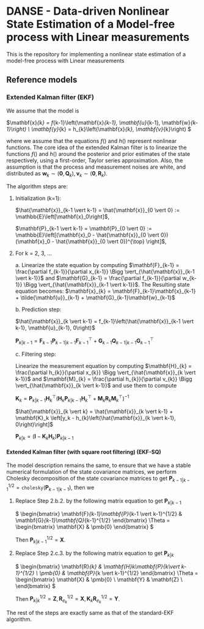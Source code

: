 # DANSE - Data-driven Nonlinear State Estimation of a Model-free process with Linear measurements
This is the repository for implementing a nonlinear state estimation of a model-free process with Linear measurements

## Reference models
### Extended Kalman filter (EKF)

We assume that the model is

$\mathbf{x}_{k} = f_{k-1}\left(\mathbf{x}_{k-1}, \mathbf{u}_{k-1}, \mathbf{w}_{k-1}\right) \\
\mathbf{y}_{k} = h_{k}\left(\mathbf{x}_{k}, \mathbf{v}_{k}\right)
$

where we assume that the equations $f()$ and $h()$ represent nonlinear functions. The core idea of the extended Kalman filter is to linearize the functions $f()$ and $h()$ around the posterior and prior estimates of the state respectively, using a first-order, Taylor series approximation. Also, the assumption is that the process and measurement noises are white, and distributed as $\mathbf{w}_k \sim \left(\pmb{0}, \mathbf{Q}_k\right), \mathbf{v}_k \sim \left(\pmb{0}, \mathbf{R}_k\right)$. 

The algorithm steps are:

1. Initialization (k=1): 

    $\hat{\mathbf{x}}_{k-1 \vert k-1} = \hat{\mathbf{x}}_{0 \vert 0} := \mathbb{E}\left[\mathbf{x}_0\right]$,

    $\mathbf{P}_{k-1 \vert k-1} = \mathbf{P}_{0 \vert 0} := \mathbb{E}\left[(\mathbf{x}_0 - \hat{\mathbf{x}}_{0 \vert 0}) (\mathbf{x}_0 - \hat{\mathbf{x}}_{0 \vert 0})^{\top}
    \right]$,

2. For k = 2, 3, ...

    a. Linearize the state equation by computing $\mathbf{F}_{k-1} = \frac{\partial f_{k-1}}{\partial x_{k-1}} \Bigg \vert_{\hat{\mathbf{x}}_{k-1 \vert k-1}}$ and $\mathbf{G}_{k-1} = \frac{\partial f_{k-1}}{\partial w_{k-1}} \Bigg \vert_{\hat{\mathbf{x}}_{k-1 \vert k-1}}$. The Resulting state equation becomes: $\mathbf{x}_{k} = \mathbf{F}_{k-1}\mathbf{x}_{k-1} +  \tilde{\mathbf{u}}_{k-1} + \mathbf{G}_{k-1}\mathbf{w}_{k-1}$

    b. Prediction step:

    $\hat{\mathbf{x}}_{k \vert k-1} = f_{k-1}\left(\hat{\mathbf{x}}_{k-1 \vert k-1}, \mathbf{u}_{k-1}, 0\right)$

    $\mathbf{P}_{k \vert k-1} = \mathbf{F}_{k-1}\mathbf{P}_{k-1 \vert k-1}\mathbf{F}_{k-1}^{\top} + \mathbf{G}_{k-1}\mathbf{Q}_{k-1 \vert k-1}\mathbf{G}_{k-1}^{\top}$

    c. Filtering step:

    Linearize the measurement equation by computing $\mathbf{H}_{k} = \frac{\partial h_{k}}{\partial x_{k}} \Bigg \vert_{\hat{\mathbf{x}}_{k \vert k-1}}$ and $\mathbf{M}_{k} = \frac{\partial h_{k}}{\partial v_{k}} \Bigg \vert_{\hat{\mathbf{x}}_{k \vert k-1}}$ and use them to compute

    $\mathbf{K}_k = \mathbf{P}_{k \vert k-1} \mathbf{H}_k^{\top} \left(\mathbf{H}_k \mathbf{P}_{k \vert k-1}\mathbf{H}_k^{\top} + \mathbf{M}_k \mathbf{R}_{k}\mathbf{M}_k^{\top}\right)^{-1}$

    $\hat{\mathbf{x}}_{k \vert k} = \hat{\mathbf{x}}_{k \vert k-1} + \mathbf{K}_k \left[y_k - h_{k}\left(\hat{\mathbf{x}}_{k \vert k-1}, 0\right)\right]$

    $\mathbf{P}_{k \vert k} = \left(\mathbf{I} - \mathbf{K}_k \mathbf{H}_k\right) \mathbf{P}_{k \vert k-1}$

#### Extended Kalman filter (with square root filtering) (EKF-SQ)

The model description remains the same, to ensure that we have a stable numerical formulation of the state covariance matrices, we perform Cholesky decomposition of the state covariance matrices to get $\mathbf{P}_{k-1 \vert k-1}^{1/2} = \texttt{cholesky}(\mathbf{P}_{k-1 \vert k-1})$, then we 


1. Replace Step 2.b.2. by the following matrix equation to get $\mathbf{P}_{k \vert k-1}$

    $
    \begin{bmatrix}
    \mathbf{F}_{k-1}\mathbf{P}_{k-1 \vert k-1}^{1/2} & \mathbf{G}_{k-1}\mathbf{Q}_{k-1}^{1/2}
    \end{bmatrix} \Theta = \begin{bmatrix}
    \mathbf{X} & \pmb{0}
    \end{bmatrix}
    $

    Then $\mathbf{P}_{k \vert k-1}^{1/2} = \mathbf{X}$.

2. Replace Step 2.c.3. by the following matrix equation to get $\mathbf{P}_{k \vert k}$

    $
    \begin{bmatrix}
    \mathbf{R}_{k} & \mathbf{H}_k\mathbf{P}_{k\vert k-1}^{1/2} \\
    \pmb{0} & \mathbf{P}_{k \vert k-1}^{1/2}
    \end{bmatrix} \Theta = \begin{bmatrix}
    \mathbf{X} & \pmb{0} \\
    \mathbf{Y} & \mathbf{Z} \\
    \end{bmatrix}
    $

    Then $\mathbf{P}_{k \vert k}^{1/2} = \mathbf{Z}, \mathbf{R}_{e_k}^{1/2} = \mathbf{X}, \mathbf{K}_k\mathbf{R}_{e_k}^{1/2}  = \mathbf{Y}$.

The rest of the steps are exactly same as that of the standard-EKF algorithm. 